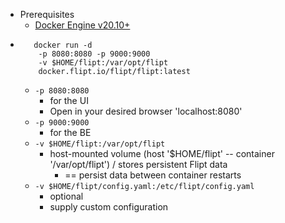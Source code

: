 - Prerequisites
  - [Docker Engine v20.10+](https://docs.docker.com/engine/release-notes/20.10/)
- 
     ```
        docker run -d 
         -p 8080:8080 -p 9000:9000
         -v $HOME/flipt:/var/opt/flipt 
         docker.flipt.io/flipt/flipt:latest
     ```
    - `-p 8080:8080`
      - for the UI
      - Open in your desired browser 'localhost:8080'
    - `-p 9000:9000` 
      - for the BE
    - `-v $HOME/flipt:/var/opt/flipt`
      - host-mounted volume (host '$HOME/flipt' -- container '/var/opt/flipt') / stores persistent Flipt data
        - == persist data between container restarts
    - `-v $HOME/flipt/config.yaml:/etc/flipt/config.yaml`
      - optional
      - supply custom configuration
